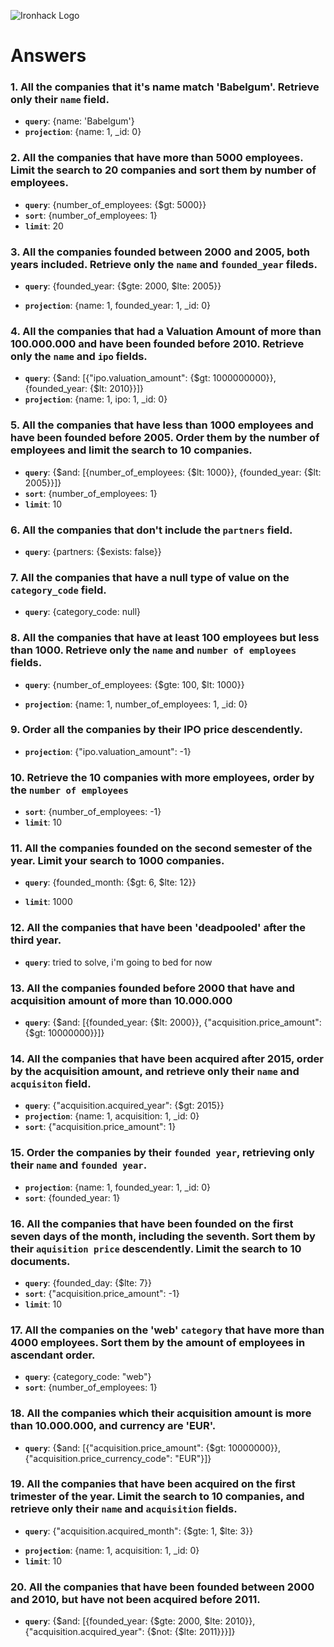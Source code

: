 ![Ironhack Logo](https://i.imgur.com/1QgrNNw.png)

# Answers

### 1. All the companies that it's name match 'Babelgum'. Retrieve only their `name` field.

- **`query`**: {name: 'Babelgum'}
- **`projection`**: {name: 1, _id: 0}


### 2. All the companies that have more than 5000 employees. Limit the search to 20 companies and sort them by **number of employees**.

- **`query`**: {number_of_employees: {$gt: 5000}}
- **`sort`**: {number_of_employees: 1}
- **`limit`**: 20


### 3. All the companies founded between 2000 and 2005, both years included. Retrieve only the `name` and `founded_year` fileds.

- **`query`**: {founded_year: {$gte: 2000, $lte: 2005}}
<!-- {$and: [{founded_year: {$gte: 2000}}, {founded_year: {$lte: 2005}}]} -->
- **`projection`**: {name: 1, founded_year: 1, _id: 0}


### 4. All the companies that had a Valuation Amount of more than 100.000.000 and have been founded before 2010. Retrieve only the `name` and `ipo` fields.

- **`query`**: {$and: [{"ipo.valuation_amount": {$gt: 1000000000}}, {founded_year: {$lt: 2010}}]}
- **`projection`**: {name: 1, ipo: 1, _id: 0}


### 5. All the companies that have less than 1000 employees and have been founded before 2005. Order them by the number of employees and limit the search to 10 companies.

- **`query`**: {$and: [{number_of_employees: {$lt: 1000}}, {founded_year: {$lt: 2005}}]}
- **`sort`**: {number_of_employees: 1}
- **`limit`**: 10


### 6. All the companies that don't include the `partners` field.

- **`query`**: {partners: {$exists: false}}
<!-- {partners: null} -->


### 7. All the companies that have a null type of value on the `category_code` field.

- **`query`**: {category_code: null}


### 8. All the companies that have at least 100 employees but less than 1000. Retrieve only the `name` and `number of employees` fields.

- **`query`**: {number_of_employees: {$gte: 100, $lt: 1000}}
<!-- {$and: [{number_of_employees: {$gte: 100}}, {number_of_employees: {$lt: 1000}}]} -->
- **`projection`**: {name: 1, number_of_employees: 1, _id: 0}


### 9. Order all the companies by their IPO price descendently.

- **`projection`**: {"ipo.valuation_amount": -1}


### 10. Retrieve the 10 companies with more employees, order by the `number of employees`

- **`sort`**: {number_of_employees: -1}
- **`limit`**: 10


### 11. All the companies founded on the second semester of the year. Limit your search to 1000 companies.

- **`query`**: {founded_month: {$gt: 6, $lte: 12}}
<!-- {$and: [{founded_month: {$gt: 6}}, {founded_month: {$lte: 12}}]} -->
- **`limit`**: 1000


### 12. All the companies that have been 'deadpooled' after the third year.

- **`query`**: tried to solve, i'm going to bed for now


### 13. All the companies founded before 2000 that have and acquisition amount of more than 10.000.000

- **`query`**: {$and: [{founded_year: {$lt: 2000}}, {"acquisition.price_amount": {$gt: 10000000}}]}


### 14. All the companies that have been acquired after 2015, order by the acquisition amount, and retrieve only their `name` and `acquisiton` field.

- **`query`**: {"acquisition.acquired_year": {$gt: 2015}}
- **`projection`**:  {name: 1, acquisition: 1, _id: 0}
- **`sort`**: {"acquisition.price_amount": 1}


### 15. Order the companies by their `founded year`, retrieving only their `name` and `founded year`.

- **`projection`**: {name: 1, founded_year: 1, _id: 0}
- **`sort`**: {founded_year: 1}


### 16. All the companies that have been founded on the first seven days of the month, including the seventh. Sort them by their `aquisition price` descendently. Limit the search to 10 documents.

- **`query`**: {founded_day: {$lte: 7}}
- **`sort`**: {"acquisition.price_amount": -1}
- **`limit`**: 10


### 17. All the companies on the 'web' `category` that have more than 4000 employees. Sort them by the amount of employees in ascendant order.

- **`query`**: {category_code: "web"}
- **`sort`**: {number_of_employees: 1}


### 18. All the companies which their acquisition amount is more than 10.000.000, and currency are 'EUR'.

- **`query`**: {$and: [{"acquisition.price_amount": {$gt: 10000000}}, {"acquisition.price_currency_code": "EUR"}]}


### 19. All the companies that have been acquired on the first trimester of the year. Limit the search to 10 companies, and retrieve only their `name` and `acquisition` fields.

- **`query`**: {"acquisition.acquired_month": {$gte: 1, $lte: 3}}
<!-- {$and: [{"acquisition.acquired_month": {$gte: 1}}, {"acquisition.acquired_month": {$lte: 3}}]} -->
- **`projection`**: {name: 1, acquisition: 1, _id: 0}
- **`limit`**: 10


### 20. All the companies that have been founded between 2000 and 2010, but have not been acquired before 2011.

- **`query`**: {$and: [{founded_year: {$gte: 2000, $lte: 2010}}, {"acquisition.acquired_year": {$not: {$lte: 2011}}}]}
<!-- {$and: [{founded_year: {$gte: 2000}}, {founded_year: {$lte: 2010}}, {"acquisition.acquired_year": {$not: {$lte: 2011}}}]} -->
